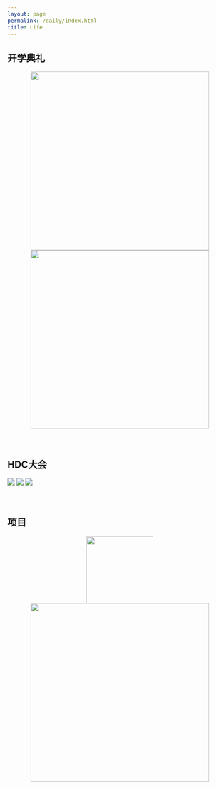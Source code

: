 ```yaml
---
layout: page
permalink: /daily/index.html
title: Life
---
```




## 开学典礼

<center class="half">
    <img src="https://wangzhipeng2002.github.io/IMG_20211204_093607.jpg" width="400"/><img src="https://wangzhipeng2002.github.io/IMG_20211204_093155.jpg" width="400"/></center>
<br>

<br>

## HDC大会

<div class="third">
<img src="https://wangzhipeng2002.github.io/mmexport1669345272022.jpg">
<img src="https://wangzhipeng2002.github.io/mmexport1669345329301.jpg">
<img src="https://wangzhipeng2002.github.io/mmexport1669345387282.jpg">
</div>

<br>

<br>

## 项目

<center class="half">
    <img src="https://wangzhipeng2002.github.io/IMG_20220725_233142.jpg" width="150"/><img src="https://wangzhipeng2002.github.io/IMG_20220425_194915.jpg" width="400"/></center>

